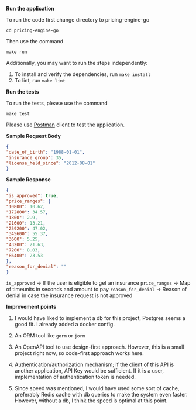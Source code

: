 **Run the application**

To run the code first change directory to pricing-engine-go

`cd pricing-engine-go`

Then use the command
    
`make run`

Additionally, you may want to run the steps independently:
1) To install and verify the dependencies, run `make install`
2) To lint, run `make lint`

**Run the tests**

To run the tests, please use the command 

`make test`

Please use [Postman](https://www.postman.com/downloads/) client to test the application. 

**Sample Request Body**

```json
{
"date_of_birth": "1988-01-01",
"insurance_group": 35,
"license_held_since": "2012-08-01"
}
```

**Sample Response**

```json
{
"is_approved": true,
"price_ranges": {
"10800": 10.62,
"172800": 34.57,
"1800": 2.9,
"21600": 13.21,
"259200": 47.02,
"345600": 55.37,
"3600": 5.25,
"43200": 21.63,
"7200": 8.03,
"86400": 23.53
},
"reason_for_denial": ""
}
```

`is_approved` -> If the user is eligible to get an insurance
`price_ranges` -> Map of timeunits in seconds and amount to pay
`reason_for_denial` -> Reason of denial in case the insurance request is not approved

**Improvement points**

1) I would have liked to implement a db for this project, Postgres seems a good fit. I already added a docker config.

2) An ORM tool like `gorm` or `jorm`

3) An OpenAPI tool to use design-first approach. However, this is a small project right now,
so code-first approach works here.
   
4) Authentication/authorization mechanism; if the client of this API is another application,
API Key would be sufficient. If it is a user, implementation of authentication token is needed.

5) Since speed was mentioned, I would have used some sort of cache, preferably Redis cache with db
queries to make the system even faster. However, without a db, I think the speed is optimal at this point.
